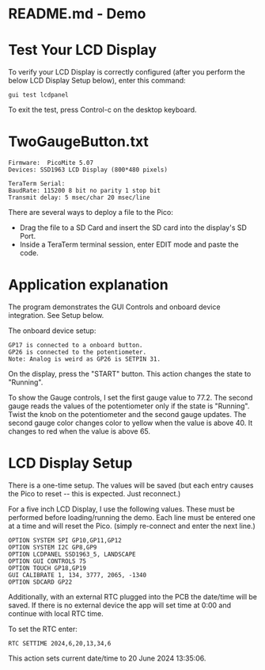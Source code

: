 # README.md - Demo

# Test Your LCD Display

To verify your LCD Display is correctly configured
(after you perform the below LCD Display Setup below),
enter this command:

```
gui test lcdpanel
```

To exit the test, press Control-c on the desktop keyboard.

# TwoGaugeButton.txt

```
Firmware:  PicoMite 5.07
Devices: SSD1963 LCD Display (800*480 pixels)

TeraTerm Serial: 
BaudRate: 115200 8 bit no parity 1 stop bit
Transmit delay: 5 msec/char 20 msec/line
```

There are several ways to deploy a file to the Pico:
- Drag the file to a SD Card and insert the SD card into the display's SD Port.
- Inside a TeraTerm terminal session, enter EDIT mode and paste the code.

# Application explanation

The program demonstrates the GUI Controls and onboard device integration.  See Setup below.

The onboard device setup:
```
GP17 is connected to a onboard button.
GP26 is connected to the potentiometer.
Note: Analog is weird as GP26 is SETPIN 31.
```

On the display, press the "START" button. This action changes the state to "Running".

To show the Gauge controls, I set the first gauge value to 77.2.  The second gauge reads the values of the potentiometer only if the state is "Running".  Twist the knob on the potentiometer and the second gauge updates.  The second gauge color changes color to yellow when the value is above 40. It changes to red when the value is above 65.


# LCD Display Setup

There is a one-time setup.  The values will be saved (but each entry causes the Pico to reset -- this is expected.  Just reconnect.)

For a five inch LCD Display, I use the following values.
These must be performed before loading/running the demo.
Each line must be entered one at a time and will reset the Pico.
(simply re-connect and enter the next line.)

```
OPTION SYSTEM SPI GP10,GP11,GP12
OPTION SYSTEM I2C GP8,GP9
OPTION LCDPANEL SSD1963_5, LANDSCAPE
OPTION GUI CONTROLS 75
OPTION TOUCH GP18,GP19
GUI CALIBRATE 1, 134, 3777, 2065, -1340
OPTION SDCARD GP22
```

Additionally, with an external RTC plugged into the PCB the date/time will be saved.  If there is no external device the app will set time at 0:00 and continue with local RTC time.

To set the RTC enter:
```
RTC SETTIME 2024,6,20,13,34,6
```

This action sets current date/time to 20 June 2024 13:35:06.
